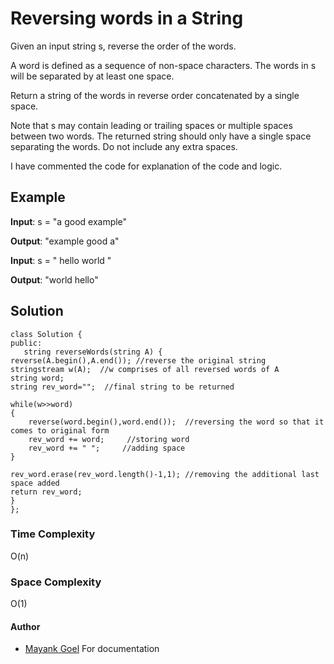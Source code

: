 # Reversing words in a String

Given an input string s, reverse the order of the words.

A word is defined as a sequence of non-space characters. The words in s will be separated by at least one space.

Return a string of the words in reverse order concatenated by a single space.

Note that s may contain leading or trailing spaces or multiple spaces between two words. The returned string should only have a single space separating the words. Do not include any extra spaces.

I have commented the code for explanation of the code and logic.

## Example

**Input**: s = "a good example"

**Output**: "example good a"

**Input**: s = " hello world "

**Output**: "world hello"

## Solution

```
class Solution {
public:
   string reverseWords(string A) {
reverse(A.begin(),A.end()); //reverse the original string
stringstream w(A);  //w comprises of all reversed words of A
string word;
string rev_word="";  //final string to be returned

while(w>>word)
{
    reverse(word.begin(),word.end());  //reversing the word so that it comes to original form
    rev_word += word;     //storing word
    rev_word += " ";     //adding space
}

rev_word.erase(rev_word.length()-1,1); //removing the additional last space added
return rev_word;
}
};
```

### Time Complexity

O(n)

### Space Complexity

O(1)

#### Author
- [Mayank Goel](https://github.com/yellowberard) For documentation
